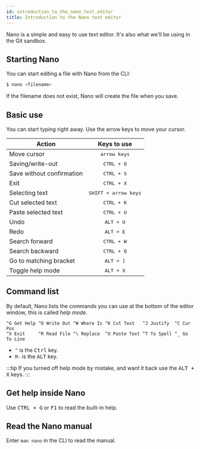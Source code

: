 ```yaml
---
id: introduction_to_the_nano_text_editor
title: Introduction to the Nano text editor
---
```


Nano is a simple and easy to use text editor.
It's also what we'll be using in the Git sandbox.

## Starting Nano

You can start editing a file with Nano from the CLI:

```bash
$ nano <filename>
```

If the filename does not exist, Nano will create the file when you save.

## Basic use

You can start typing right away.
Use the arrow keys to move your cursor.

| Action                    |          Keys to use          |
| ------------------------- | :---------------------------: |
| Move cursor               |     <kbd>arrow keys</kbd>     |
| Saving/write-out          |      <kbd>CTRL + O</kbd>      |
| Save without confirmation |      <kbd>CTRL + S</kbd>      |
| Exit                      |      <kbd>CTRL + X</kbd>      |
| Selecting text            | <kbd>SHIFT + arrow keys</kbd> |
| Cut selected text         |      <kbd>CTRL + K</kbd>      |
| Paste selected text       |      <kbd>CTRL + U</kbd>      |
| Undo                      |      <kbd>ALT + U</kbd>       |
| Redo                      |      <kbd>ALT + E</kbd>       |
| Search forward            |      <kbd>CTRL + W</kbd>      |
| Search backward           |      <kbd>CTRL + Q</kbd>      |
| Go to matching bracket    |      <kbd>ALT + ]</kbd>       |
| Toggle help mode          |      <kbd>ALT + X</kbd>       |

## Command list

By default, Nano lists the commands you can use at the bottom of the editor window, this is called _help mode_.

```
^G Get Help ^O Write Out ^W Where Is ^K Cut Text   ^J Justify  ^C Cur Pos
^X Exit     ^R Read File ^\ Replace  ^U Paste Text ^T To Spell ^_ Go To Line
```

- `^` is the <kbd>Ctrl</kbd> key.
- `M-` is the <kbd>ALT</kbd> key.

:::tip
If you turned off help mode by mistake, and want it back use the <kbd>ALT + X</kbd> keys.
:::

## Get help inside Nano

Use <kbd>CTRL + G</kbd> or <kbd>F1</kbd> to read the built-in help.

## Read the Nano manual

Enter `man nano` in the CLI to read the manual.
